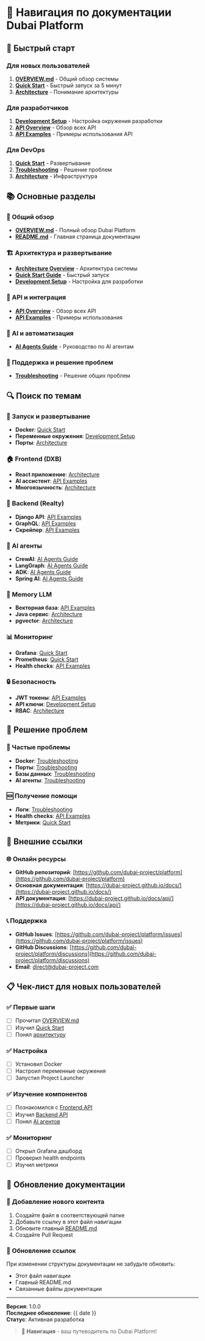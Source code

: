 # 🧭 Навигация по документации Dubai Platform

## 🚀 Быстрый старт

### Для новых пользователей
1. **[OVERVIEW.md](./OVERVIEW.md)** - Общий обзор системы
2. **[Quick Start](./deployment/quick-start.md)** - Быстрый запуск за 5 минут
3. **[Architecture](./architecture/overview.md)** - Понимание архитектуры

### Для разработчиков
1. **[Development Setup](./development/setup.md)** - Настройка окружения разработки
2. **[API Overview](./api/overview.md)** - Обзор всех API
3. **[API Examples](./api/examples.md)** - Примеры использования API

### Для DevOps
1. **[Quick Start](./deployment/quick-start.md)** - Развертывание
2. **[Troubleshooting](./troubleshooting/common-issues.md)** - Решение проблем
3. **[Architecture](./architecture/overview.md)** - Инфраструктура

## 📚 Основные разделы

### 🌟 Общий обзор
- **[OVERVIEW.md](./OVERVIEW.md)** - Полный обзор Dubai Platform
- **[README.md](./README.md)** - Главная страница документации

### 🏗️ Архитектура и развертывание
- **[Architecture Overview](./architecture/overview.md)** - Архитектура системы
- **[Quick Start Guide](./deployment/quick-start.md)** - Быстрый запуск
- **[Development Setup](./development/setup.md)** - Настройка для разработки

### 🔌 API и интеграция
- **[API Overview](./api/overview.md)** - Обзор всех API
- **[API Examples](./api/examples.md)** - Примеры использования

### 🤖 AI и автоматизация
- **[AI Agents Guide](./user-guides/ai-agents.md)** - Руководство по AI агентам

### 🚨 Поддержка и решение проблем
- **[Troubleshooting](./troubleshooting/common-issues.md)** - Решение общих проблем

## 🔍 Поиск по темам

### 🚀 Запуск и развертывание
- **Docker**: [Quick Start](./deployment/quick-start.md)
- **Переменные окружения**: [Development Setup](./development/setup.md)
- **Порты**: [Architecture](./architecture/overview.md)

### 🏠 Frontend (DXB)
- **React приложение**: [Architecture](./architecture/overview.md)
- **AI ассистент**: [API Examples](./api/examples.md)
- **Многоязычность**: [Architecture](./architecture/overview.md)

### 🧠 Backend (Realty)
- **Django API**: [API Examples](./api/examples.md)
- **GraphQL**: [API Examples](./api/examples.md)
- **Скрейпер**: [API Examples](./api/examples.md)

### 🤖 AI агенты
- **CrewAI**: [AI Agents Guide](./user-guides/ai-agents.md)
- **LangGraph**: [AI Agents Guide](./user-guides/ai-agents.md)
- **ADK**: [AI Agents Guide](./user-guides/ai-agents.md)
- **Spring AI**: [AI Agents Guide](./user-guides/ai-agents.md)

### 💾 Memory LLM
- **Векторная база**: [API Examples](./api/examples.md)
- **Java сервис**: [Architecture](./architecture/overview.md)
- **pgvector**: [Architecture](./architecture/overview.md)

### 📊 Мониторинг
- **Grafana**: [Quick Start](./deployment/quick-start.md)
- **Prometheus**: [Quick Start](./deployment/quick-start.md)
- **Health checks**: [API Examples](./api/examples.md)

### 🔒 Безопасность
- **JWT токены**: [API Examples](./api/examples.md)
- **API ключи**: [Development Setup](./development/setup.md)
- **RBAC**: [Architecture](./architecture/overview.md)

## 🚨 Решение проблем

### 🔴 Частые проблемы
- **Docker**: [Troubleshooting](./troubleshooting/common-issues.md)
- **Порты**: [Troubleshooting](./troubleshooting/common-issues.md)
- **Базы данных**: [Troubleshooting](./troubleshooting/common-issues.md)
- **AI агенты**: [Troubleshooting](./troubleshooting/common-issues.md)

### 🆘 Получение помощи
- **Логи**: [Troubleshooting](./troubleshooting/common-issues.md)
- **Health checks**: [API Examples](./api/examples.md)
- **Метрики**: [Quick Start](./deployment/quick-start.md)

## 🔗 Внешние ссылки

### 🌐 Онлайн ресурсы
- **GitHub репозиторий**: [https://github.com/dubai-project/platform](https://github.com/dubai-project/platform)
- **Основная документация**: [https://dubai-project.github.io/docs/](https://dubai-project.github.io/docs/)
- **API документация**: [https://dubai-project.github.io/docs/api/](https://dubai-project.github.io/docs/api/)

### 📞 Поддержка
- **GitHub Issues**: [https://github.com/dubai-project/platform/issues](https://github.com/dubai-project/platform/issues)
- **GitHub Discussions**: [https://github.com/dubai-project/platform/discussions](https://github.com/dubai-project/platform/discussions)
- **Email**: direct@dubai-project.com

## 📋 Чек-лист для новых пользователей

### ✅ Первые шаги
- [ ] Прочитал [OVERVIEW.md](./OVERVIEW.md)
- [ ] Изучил [Quick Start](./deployment/quick-start.md)
- [ ] Понял [архитектуру](./architecture/overview.md)

### ✅ Настройка
- [ ] Установил Docker
- [ ] Настроил переменные окружения
- [ ] Запустил Project Launcher

### ✅ Изучение компонентов
- [ ] Познакомился с [Frontend API](./api/examples.md)
- [ ] Изучил [Backend API](./api/examples.md)
- [ ] Понял [AI агентов](./user-guides/ai-agents.md)

### ✅ Мониторинг
- [ ] Открыл Grafana дашборд
- [ ] Проверил health endpoints
- [ ] Изучил метрики

## 🔄 Обновление документации

### 📝 Добавление нового контента
1. Создайте файл в соответствующей папке
2. Добавьте ссылку в этот файл навигации
3. Обновите главный [README.md](./README.md)
4. Создайте Pull Request

### 🔗 Обновление ссылок
При изменении структуры документации не забудьте обновить:
- Этот файл навигации
- Главный README.md
- Связанные файлы документации

---

**Версия**: 1.0.0  
**Последнее обновление**: {{ date }}  
**Статус**: Активная разработка

> 🧭 **Навигация** - ваш путеводитель по Dubai Platform!
